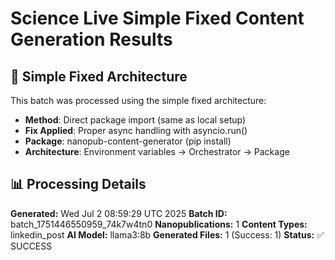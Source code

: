 # Science Live Simple Fixed Content Generation Results

## 🔧 Simple Fixed Architecture

This batch was processed using the simple fixed architecture:

- **Method**: Direct package import (same as local setup)
- **Fix Applied**: Proper async handling with asyncio.run()
- **Package**: nanopub-content-generator (pip install)
- **Architecture**: Environment variables → Orchestrator → Package

## 📊 Processing Details
**Generated:** Wed Jul  2 08:59:29 UTC 2025
**Batch ID:** batch_1751446550959_74k7w4tn0
**Nanopublications:** 1
**Content Types:** linkedin_post
**AI Model:** llama3:8b
**Generated Files:** 1 (Success: 1)
**Status:** ✅ SUCCESS

